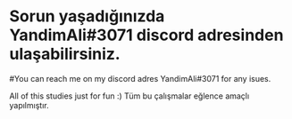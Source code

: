 # Sorun yaşadığınızda YandimAli#3071 discord adresinden ulaşabilirsiniz.
#You can reach me on my discord adres YandimAli#3071 for any isues.

All of this studies just for fun :)
Tüm bu çalışmalar eğlence amaçlı yapılmıştır.
